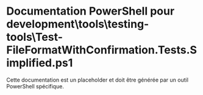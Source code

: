 # Documentation PowerShell pour development\tools\testing-tools\Test-FileFormatWithConfirmation.Tests.Simplified.ps1

Cette documentation est un placeholder et doit être générée par un outil PowerShell spécifique.
